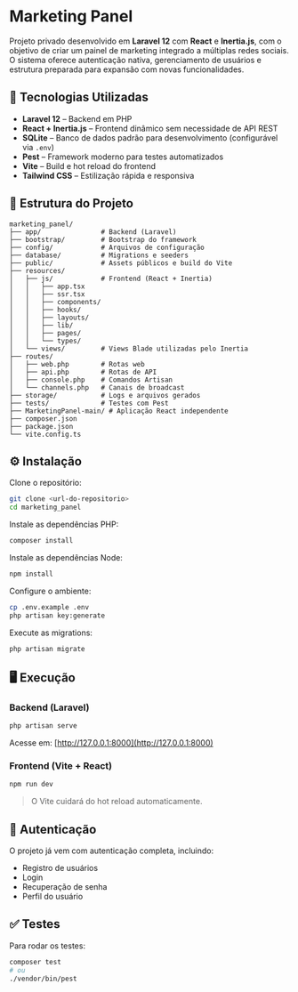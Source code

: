 # Marketing Panel

Projeto privado desenvolvido em **Laravel 12** com **React** e **Inertia.js**, com o objetivo de criar um painel de marketing integrado a múltiplas redes sociais. O sistema oferece autenticação nativa, gerenciamento de usuários e estrutura preparada para expansão com novas funcionalidades.

## 🚀 Tecnologias Utilizadas

- **Laravel 12** – Backend em PHP
- **React + Inertia.js** – Frontend dinâmico sem necessidade de API REST
- **SQLite** – Banco de dados padrão para desenvolvimento (configurável via `.env`)
- **Pest** – Framework moderno para testes automatizados
- **Vite** – Build e hot reload do frontend
- **Tailwind CSS** – Estilização rápida e responsiva

## 📁 Estrutura do Projeto

```
marketing_panel/
├── app/               # Backend (Laravel)
├── bootstrap/         # Bootstrap do framework
├── config/            # Arquivos de configuração
├── database/          # Migrations e seeders
├── public/            # Assets públicos e build do Vite
├── resources/
│   ├── js/            # Frontend (React + Inertia)
│   │   ├── app.tsx
│   │   ├── ssr.tsx
│   │   ├── components/
│   │   ├── hooks/
│   │   ├── layouts/
│   │   ├── lib/
│   │   ├── pages/
│   │   └── types/
│   └── views/         # Views Blade utilizadas pelo Inertia
├── routes/
│   ├── web.php        # Rotas web
│   ├── api.php        # Rotas de API
│   ├── console.php    # Comandos Artisan
│   └── channels.php   # Canais de broadcast
├── storage/           # Logs e arquivos gerados
├── tests/             # Testes com Pest
├── MarketingPanel-main/ # Aplicação React independente
├── composer.json
├── package.json
└── vite.config.ts
```

## ⚙️ Instalação

Clone o repositório:

```bash
git clone <url-do-repositorio>
cd marketing_panel
```

Instale as dependências PHP:

```bash
composer install
```

Instale as dependências Node:

```bash
npm install
```

Configure o ambiente:

```bash
cp .env.example .env
php artisan key:generate
```

Execute as migrations:

```bash
php artisan migrate
```

## 🖥️ Execução

### Backend (Laravel)

```bash
php artisan serve
```

Acesse em: [http://127.0.0.1:8000](http://127.0.0.1:8000)

### Frontend (Vite + React)

```bash
npm run dev
```

> O Vite cuidará do hot reload automaticamente.

## 🔐 Autenticação

O projeto já vem com autenticação completa, incluindo:

- Registro de usuários
- Login
- Recuperação de senha
- Perfil do usuário

## ✅ Testes

Para rodar os testes:

```bash
composer test
# ou
./vendor/bin/pest
```
